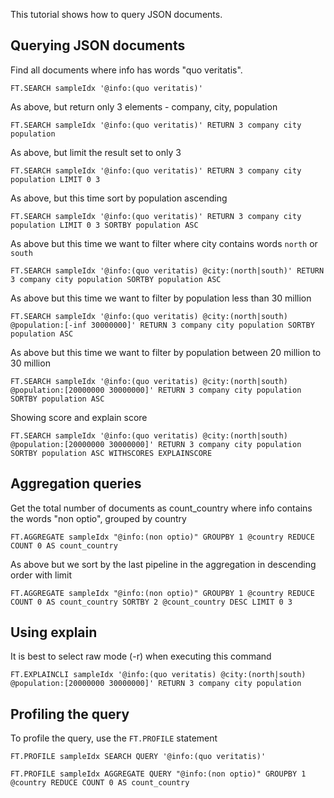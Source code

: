 This tutorial shows how to query JSON documents.

## Querying JSON documents

Find all documents where info has words "quo veritatis".

```redis Documents with info quo veritatis
FT.SEARCH sampleIdx '@info:(quo veritatis)'
```

As above, but return only 3 elements - company, city, population

```redis Return only 3 elements
FT.SEARCH sampleIdx '@info:(quo veritatis)' RETURN 3 company city population
```

As above, but limit the result set to only 3

```redis Limit results
FT.SEARCH sampleIdx '@info:(quo veritatis)' RETURN 3 company city population LIMIT 0 3
```

As above, but this time sort by population ascending

```redis Sort by population
FT.SEARCH sampleIdx '@info:(quo veritatis)' RETURN 3 company city population LIMIT 0 3 SORTBY population ASC
```

As above but this time we want to filter where city contains words `north` or `south`

```redis Filter by city containing Bogisich or Davis
FT.SEARCH sampleIdx '@info:(quo veritatis) @city:(north|south)' RETURN 3 company city population SORTBY population ASC
```

As above but this time we want to filter by population less than 30 million

```redis Where population is less than 30 million
FT.SEARCH sampleIdx '@info:(quo veritatis) @city:(north|south) @population:[-inf 30000000]' RETURN 3 company city population SORTBY population ASC
```

As above but this time we want to filter by population between 20 million to 30 million

```redis Filter by population between 20M to 30M
FT.SEARCH sampleIdx '@info:(quo veritatis) @city:(north|south) @population:[20000000 30000000]' RETURN 3 company city population SORTBY population ASC
```

Showing score and explain score

```redis Using WITHSCORE and EXPLAINSCORES
FT.SEARCH sampleIdx '@info:(quo veritatis) @city:(north|south) @population:[20000000 30000000]' RETURN 3 company city population SORTBY population ASC WITHSCORES EXPLAINSCORE
```

## Aggregation queries

Get the total number of documents as count_country where info contains the words "non optio", grouped by country

```redis Count of documents group by country filtered by info
FT.AGGREGATE sampleIdx "@info:(non optio)" GROUPBY 1 @country REDUCE COUNT 0 AS count_country
```

As above but we sort by the last pipeline in the aggregation in descending order with limit

```redis Sort by count_country in descending order
FT.AGGREGATE sampleIdx "@info:(non optio)" GROUPBY 1 @country REDUCE COUNT 0 AS count_country SORTBY 2 @count_country DESC LIMIT 0 3
```

## Using explain

It is best to select raw mode (-r) when executing this command

```redis Getting the explain plan
FT.EXPLAINCLI sampleIdx '@info:(quo veritatis) @city:(north|south) @population:[20000000 30000000]' RETURN 3 company city population
```

## Profiling the query

To profile the query, use the `FT.PROFILE` statement

```redis Profiling the search query
FT.PROFILE sampleIdx SEARCH QUERY '@info:(quo veritatis)'
```

```redis Profiling the aggregate query
FT.PROFILE sampleIdx AGGREGATE QUERY "@info:(non optio)" GROUPBY 1 @country REDUCE COUNT 0 AS count_country
```
